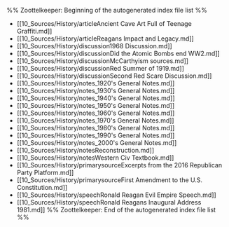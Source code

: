 %% Zoottelkeeper: Beginning of the autogenerated index file list  %%
-  [[10_Sources/History/articleAncient Cave Art Full of Teenage Graffiti.md]]
-  [[10_Sources/History/articleReagans Impact and Legacy.md]]
-  [[10_Sources/History/discussion1968 Discussion.md]]
-  [[10_Sources/History/discussionDid the Atomic Bombs end WW2.md]]
-  [[10_Sources/History/discussionMcCarthyism sources.md]]
-  [[10_Sources/History/discussionRed Summer of 1919.md]]
-  [[10_Sources/History/discussionSecond Red Scare Discussion.md]]
-  [[10_Sources/History/notes_1920's General Notes.md]]
-  [[10_Sources/History/notes_1930's General Notes.md]]
-  [[10_Sources/History/notes_1940's General Notes.md]]
-  [[10_Sources/History/notes_1950's General Notes.md]]
-  [[10_Sources/History/notes_1960's General Notes.md]]
-  [[10_Sources/History/notes_1970's General Notes.md]]
-  [[10_Sources/History/notes_1980's General Notes.md]]
-  [[10_Sources/History/notes_1990's General Notes.md]]
-  [[10_Sources/History/notes_2000's General Notes.md]]
-  [[10_Sources/History/notesReconstruction.md]]
-  [[10_Sources/History/notesWestern Civ Textbook.md]]
-  [[10_Sources/History/primarysourceExcerpts from the 2016 Republican Party Platform.md]]
-  [[10_Sources/History/primarysourceFirst Amendment to the U.S. Constitution.md]]
-  [[10_Sources/History/speechRonald Reagan Evil Empire Speech.md]]
-  [[10_Sources/History/speechRonald Reagans Inaugural Address 1981.md]]
%% Zoottelkeeper: End of the autogenerated index file list  %%
